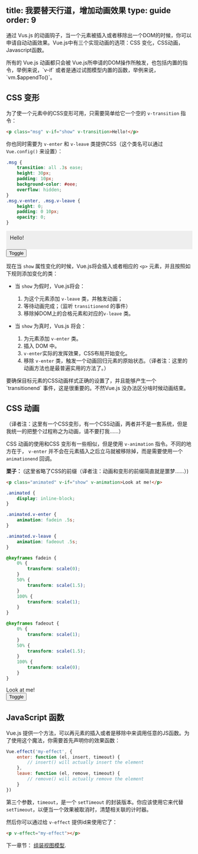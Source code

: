 title: 我要替天行道，增加动画效果
type: guide
order: 9
---

通过 Vus.js 的动画钩子，当一个元素被插入或者移除出一个DOM的时候，你可以申请自动动画效果。Vue.js中有三个实现动画的选项：CSS 变化，CSS动画，Javascript函数。

<p class="tip">所有的 Vue.js 动画都只会被 Vue.js所申请的DOM操作所触发，也包括内置的指令，举例来说，`v-if` 或者是通过试图模型内置的函数，举例来说，`vm.$appendTo()`。</p>

## CSS 变形

为了使一个元素中的CSS变形可用，只需要简单给它一个空的 `v-transition` 指令：

``` html
<p class="msg" v-if="show" v-transition>Hello!</p>
```

你也同时需要为 `v-enter` 和 `v-leave` 类提供CSS（这个类名可以通过 `Vue.config()` 来设置）：

``` css
.msg {
    transition: all .3s ease;
    height: 30px;
    padding: 10px;
    background-color: #eee;
    overflow: hidden;
}
.msg.v-enter, .msg.v-leave {
    height: 0;
    padding: 0 10px;
    opacity: 0;
}
```

<div id="demo"><p class="msg" v-if="show" v-transition>Hello!</p><button v-on="click: show = !show">Toggle</button></div>

<style>
.msg {
    transition: all .5s ease;
    height: 30px;
    background-color: #eee;
    overflow: hidden;
    padding: 10px;
    margin: 0 !important;
}
.msg.v-enter, .msg.v-leave {
    height: 0;
    padding: 0 10px;
    opacity: 0;
}
</style>

<script>
new Vue({
    el: '#demo',
    data: { show: true }
})
</script>

现在当 `show` 属性变化的时候，Vue.js将会插入或者相应的 `<p>` 元素，并且按照如下规则添加变化的类：

- 当 `show` 为假时，Vue.js将会：
    1. 为这个元素添加 `v-leave` 类，并触发动画；
    2. 等待动画完成；（监听 `transitionend` 的事件）
    3. 移除掉DOM上的合格元素和对应的`v-leave` 类。

- 当 `show` 为真时，Vus.js 将会：
    1. 为元素添加 `v-enter` 类。
    2. 插入 DOM 中。
    3. `v-enter`实际的发挥效果，CSS布局开始变化。
    4. 移除 `v-enter` 类，触发一个动画回归元素的原始状态。（译者注：这里的动画方法也是最普遍实用的方法了。）

<p class="tip">要确保目标元素的CSS动画样式正确的设置了，并且能够产生一个 `transitionend` 事件，这是很重要的。不然Vue.js 没办法区分啥时候动画结束。</p>

## CSS 动画

（译者注：这里有一个CSS变形，有一个CSS动画，两者并不是一套系统，但是我统一的把整个过程称之为动画，请不要打我……）

CSS 动画的使用和CSS 变形有一些相似，但是使用 `v-animation` 指令。不同的地方在于， `v-enter` 并不会在元素插入之后立马就被移除掉，而是需要使用一个 `animationend` 回调。

**栗子：** (这里省略了CSS的前缀（译者注：动画和变形的前缀简直就是噩梦……）)

``` html
<p class="animated" v-if="show" v-animation>Look at me!</p>
```

``` css
.animated {
    display: inline-block;
}

.animated.v-enter {
    animation: fadein .5s;
}

.animated.v-leave {
    animation: fadeout .5s;
}

@keyframes fadein {
    0% {
        transform: scale(0);
    }
    50% {
        transform: scale(1.5);
    }
    100% {
        transform: scale(1);
    }
}

@keyframes fadeout {
    0% {
        transform: scale(1);
    }
    50% {
        transform: scale(1.5);
    }
    100% {
        transform: scale(0);
    }
}
```

<div id="anim" class="demo"><span class="animated" v-if="show" v-animation>Look at me!</span><br><button v-on="click: show = !show">Toggle</button></div>

<style>
    .animated {
        display: inline-block;
    }
    .animated.v-enter {
        -webkit-animation: fadein .5s;
        animation: fadein .5s;
    }
    .animated.v-leave {
        -webkit-animation: fadeout .5s;
        animation: fadeout .5s;
    }
    @keyframes fadein {
        0% {
            transform: scale(0);
            -webkit-transform: scale(0);
        }
        50% {
            transform: scale(1.5);
            -webkit-transform: scale(1.5);
        }
        100% {
            transform: scale(1);
            -webkit-transform: scale(1);
        }
    }
    @keyframes fadeout {
        0% {
            transform: scale(1);
            -webkit-transform: scale(1);
        }
        50% {
            transform: scale(1.5);
            -webkit-transform: scale(1.5);
        }
        100% {
            transform: scale(0);
            -webkit-transform: scale(0);
        }
    }
    @-webkit-keyframes fadein {
        0% {
            -webkit-transform: scale(0);
        }
        50% {
            -webkit-transform: scale(1.5);
        }
        100% {
            -webkit-transform: scale(1);
        }
    }
    @-webkit-keyframes fadeout {
        0% {
            -webkit-transform: scale(1);
        }
        50% {
            -webkit-transform: scale(1.5);
        }
        100% {
            -webkit-transform: scale(0);
        }
    }
</style>

<script>
new Vue({
    el: '#anim',
    data: { show: true }
})
</script>

## JavaScript 函数

Vue.js 提供一个方法，可以再元素的插入或者是移除中来调用任意的JS函数。为了使用这个魔法，你需要首先声明你的效果函数：

``` js
Vue.effect('my-effect', {
    enter: function (el, insert, timeout) {
        // insert() will actually insert the element
    },
    leave: function (el, remove, timeout) {
        // remove() will actually remove the element
    }
})
```

第三个参数，`timeout`，是一个 `setTimeout` 的封装版本。你应该使用它来代替 `setTimeout`，以便当一个效果被取消时，清楚相关联的计时器。

然后你可以通过给 `v-effect` 提供id来使用它了：

``` html
<p v-effect="my-effect"></p>
```

下一章节： [组装视图模型](./composition.html).